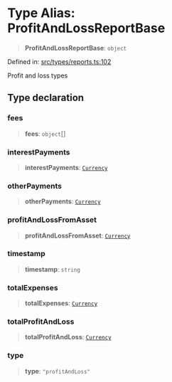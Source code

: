 # Type Alias: ProfitAndLossReportBase

> **ProfitAndLossReportBase**: `object`

Defined in: [src/types/reports.ts:102](https://github.com/centrifuge/centrifuge-sdk/blob/35076f925246b8dbb28e12a5beeb6327f126023f/src/types/reports.ts#L102)

Profit and loss types

## Type declaration

### fees

> **fees**: `object`[]

### interestPayments

> **interestPayments**: [`Currency`](../classes/Currency.md)

### otherPayments

> **otherPayments**: [`Currency`](../classes/Currency.md)

### profitAndLossFromAsset

> **profitAndLossFromAsset**: [`Currency`](../classes/Currency.md)

### timestamp

> **timestamp**: `string`

### totalExpenses

> **totalExpenses**: [`Currency`](../classes/Currency.md)

### totalProfitAndLoss

> **totalProfitAndLoss**: [`Currency`](../classes/Currency.md)

### type

> **type**: `"profitAndLoss"`
